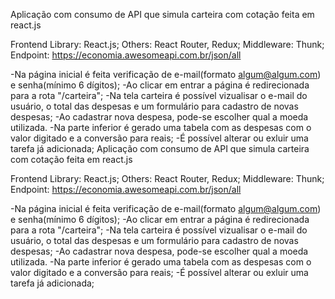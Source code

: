 Aplicação com consumo de API que simula carteira com cotação feita em react.js

Frontend Library: React.js;
Others: React Router, Redux;
Middleware: Thunk;
Endpoint: https://economia.awesomeapi.com.br/json/all

-Na página inicial é feita verificação de e-mail(formato algum@algum.com) e senha(mínimo 6 dígitos);
-Ao clicar em entrar a página é redirecionada para a rota "/carteira";
-Na tela carteira é possível vizualisar o e-mail do usuário, o total das despesas e um formulário para cadastro de novas despesas;
-Ao cadastrar nova despesa, pode-se escolher qual a moeda utilizada.
-Na parte inferior é gerado uma tabela com as despesas com o valor digitado e a conversão para reais;
-É possível alterar ou exluir uma tarefa já adicionada; Aplicação com consumo de API que simula carteira com cotação feita em react.js

Frontend Library: React.js;
Others: React Router, Redux;
Middleware: Thunk;
Endpoint: https://economia.awesomeapi.com.br/json/all

-Na página inicial é feita verificação de e-mail(formato algum@algum.com) e senha(mínimo 6 dígitos);
-Ao clicar em entrar a página é redirecionada para a rota "/carteira";
-Na tela carteira é possível vizualisar o e-mail do usuário, o total das despesas e um formulário para cadastro de novas despesas;
-Ao cadastrar nova despesa, pode-se escolher qual a moeda utilizada.
-Na parte inferior é gerado uma tabela com as despesas com o valor digitado e a conversão para reais;
-É possível alterar ou exluir uma tarefa já adicionada; 
